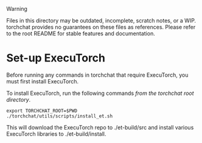 > [!WARNING]
> Files in this directory may be outdated, incomplete, scratch notes, or a WIP. torchchat provides no guarantees on these files as references. Please refer to the root README for stable features and documentation.

# Set-up ExecuTorch

Before running any commands in torchchat that require ExecuTorch, you
must first install ExecuTorch.

To install ExecuTorch, run the following commands *from the torchchat
root directory*.

```
export TORCHCHAT_ROOT=$PWD
./torchchat/utils/scripts/install_et.sh
```

This will download the ExecuTorch repo to ./et-build/src and install
various ExecuTorch libraries to ./et-build/install.

[end default]: end
